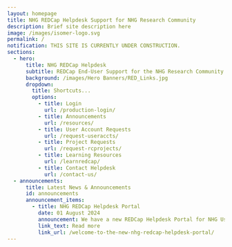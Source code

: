 ```yaml
---
layout: homepage
title: NHG REDCap Helpdesk Support for NHG Research Community
description: Brief site description here
image: /images/isomer-logo.svg
permalink: /
notification: THIS SITE IS CURRENTLY UNDER CONSTRUCTION.
sections:
  - hero:
      title: NHG REDCap Helpdesk
      subtitle: REDCap End-User Support for the NHG Research Community
      background: /images/Hero Banners/RED_Links.jpg
      dropdown:
        title: Shortcuts...
        options:
          - title: Login
            url: /production-login/
          - title: Announcements
            url: /resources/
          - title: User Account Requests
            url: /request-useraccts/
          - title: Project Requests
            url: /request-rcprojects/
          - title: Learning Resources
            url: /learnredcap/
          - title: Contact Helpdesk
            url: /contact-us/
  - announcements:
      title: Latest News & Announcements
      id: announcements
      announcement_items:
        - title: NHG REDCap Helpdesk Portal
          date: 01 August 2024
          announcement: We have a new REDCap Helpdesk Portal for NHG Users!
          link_text: Read more
          link_url: /welcome-to-the-new-nhg-redcap-helpdesk-portal/
---
```

